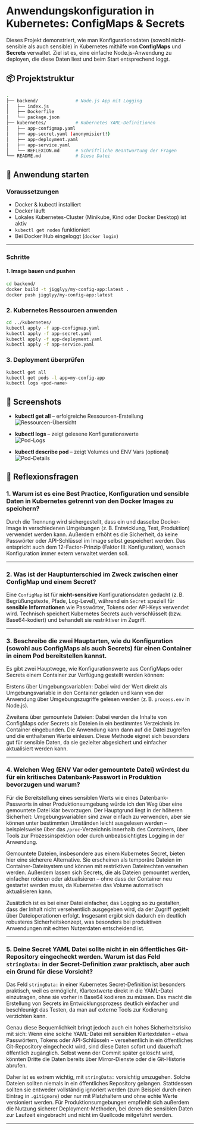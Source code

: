 # Anwendungskonfiguration in Kubernetes: ConfigMaps & Secrets

Dieses Projekt demonstriert, wie man Konfigurationsdaten (sowohl nicht-sensible als auch sensible) in Kubernetes mithilfe von **ConfigMaps** und **Secrets** verwaltet. Ziel ist es, eine einfache Node.js-Anwendung zu deployen, die diese Daten liest und beim Start entsprechend loggt.

## 📦 Projektstruktur

```bash
.
├── backend/              # Node.js App mit Logging
│   ├── index.js
│   ├── Dockerfile
│   └── package.json
├── kubernetes/           # Kubernetes YAML-Definitionen
│   ├── app-configmap.yaml
│   ├── app-secret.yaml (anonymisiert!)
│   ├── app-deployment.yaml
│   ├── app-service.yaml
│   └── REFLEXION.md      # Schriftliche Beantwortung der Fragen
└── README.md             # Diese Datei
```

## 🚀 Anwendung starten

### Voraussetzungen

- Docker & kubectl installiert  
- Docker läuft  
- Lokales Kubernetes-Cluster (Minikube, Kind oder Docker Desktop) ist aktiv  
- `kubectl get nodes` funktioniert  
- Bei Docker Hub eingeloggt (`docker login`)  

---

### Schritte

#### 1. Image bauen und pushen

```bash
cd backend/
docker build -t jigglyy/my-config-app:latest .
docker push jigglyy/my-config-app:latest
```
### 2. Kubernetes Ressourcen anwenden

```bash
cd ../kubernetes/
kubectl apply -f app-configmap.yaml
kubectl apply -f app-secret.yaml
kubectl apply -f app-deployment.yaml
kubectl apply -f app-service.yaml
```
### 3. Deployment überprüfen
```bash
kubectl get all
kubectl get pods -l app=my-config-app
kubectl logs <pod-name>
```
## 📸 Screenshots

- **kubectl get all** – erfolgreiche Ressourcen-Erstellung  
  ![Ressourcen-Übersicht](Screen1.png)

- **kubectl logs <pod-name>** – zeigt gelesene Konfigurationswerte  
  ![Pod-Logs](Screen2.png)

- **kubectl describe pod <pod-name>** – zeigt Volumes und ENV Vars (optional)  
  ![Pod-Details](Screen3.png)

## 🧠 Reflexionsfragen

### 1. Warum ist es eine Best Practice, Konfiguration und sensible Daten in Kubernetes getrennt von den Docker Images zu speichern?

Durch die Trennung wird sichergestellt, dass ein und dasselbe Docker-Image in verschiedenen Umgebungen (z. B. Entwicklung, Test, Produktion) verwendet werden kann. Außerdem erhöht es die Sicherheit, da keine Passwörter oder API-Schlüssel im Image selbst gespeichert werden. Das entspricht auch dem 12-Factor-Prinzip (Faktor III: Konfiguration), wonach Konfiguration immer extern verwaltet werden soll.

---

### 2. Was ist der Hauptunterschied im Zweck zwischen einer ConfigMap und einem Secret?

Eine `ConfigMap` ist für **nicht-sensitive** Konfigurationsdaten gedacht (z. B. Begrüßungstexte, Pfade, Log-Level), während ein `Secret` speziell für **sensible Informationen** wie Passwörter, Tokens oder API-Keys verwendet wird. Technisch speichert Kubernetes Secrets auch verschlüsselt (bzw. Base64-kodiert) und behandelt sie restriktiver im Zugriff.

---

### 3. Beschreibe die zwei Hauptarten, wie du Konfiguration (sowohl aus ConfigMaps als auch Secrets) für einen Container in einem Pod bereitstellen kannst.

Es gibt zwei Hauptwege, wie Konfigurationswerte aus ConfigMaps oder Secrets einem Container zur Verfügung gestellt werden können:

Erstens über Umgebungsvariablen: Dabei wird der Wert direkt als Umgebungsvariable in den Container geladen und kann von der Anwendung über Umgebungszugriffe gelesen werden (z. B. `process.env` in Node.js).

Zweitens über gemountete Dateien: Dabei werden die Inhalte von ConfigMaps oder Secrets als Dateien in ein bestimmtes Verzeichnis im Container eingebunden. Die Anwendung kann dann auf die Datei zugreifen und die enthaltenen Werte einlesen. Diese Methode eignet sich besonders gut für sensible Daten, da sie gezielter abgesichert und einfacher aktualisiert werden kann.

---

### 4. Welchen Weg (ENV Var oder gemountete Datei) würdest du für ein kritisches Datenbank-Passwort in Produktion bevorzugen und warum?

Für die Bereitstellung eines sensiblen Werts wie eines Datenbank-Passworts in einer Produktionsumgebung würde ich den Weg über eine gemountete Datei klar bevorzugen. Der Hauptgrund liegt in der höheren Sicherheit: Umgebungsvariablen sind zwar einfach zu verwenden, aber sie können unter bestimmten Umständen leicht ausgelesen werden – beispielsweise über das `/proc`-Verzeichnis innerhalb des Containers, über Tools zur Prozessinspektion oder durch unbeabsichtigtes Logging in der Anwendung.

Gemountete Dateien, insbesondere aus einem Kubernetes Secret, bieten hier eine sicherere Alternative. Sie erscheinen als temporäre Dateien im Container-Dateisystem und können mit restriktiven Dateirechten versehen werden. Außerdem lassen sich Secrets, die als Dateien gemountet werden, einfacher rotieren oder aktualisieren – ohne dass der Container neu gestartet werden muss, da Kubernetes das Volume automatisch aktualisieren kann.

Zusätzlich ist es bei einer Datei einfacher, das Logging so zu gestalten, dass der Inhalt nicht versehentlich ausgegeben wird, da der Zugriff gezielt über Dateioperationen erfolgt. Insgesamt ergibt sich dadurch ein deutlich robusteres Sicherheitskonzept, was besonders bei produktiven Anwendungen mit echten Nutzerdaten entscheidend ist.

---

### 5. Deine Secret YAML Datei sollte nicht in ein öffentliches Git-Repository eingecheckt werden. Warum ist das Feld `stringData:` in der Secret-Definition zwar praktisch, aber auch ein Grund für diese Vorsicht?

Das Feld `stringData:` in einer Kubernetes Secret-Definition ist besonders praktisch, weil es ermöglicht, Klartextwerte direkt in die YAML-Datei einzutragen, ohne sie vorher in Base64 kodieren zu müssen. Das macht die Erstellung von Secrets im Entwicklungsprozess deutlich einfacher und beschleunigt das Testen, da man auf externe Tools zur Kodierung verzichten kann.

Genau diese Bequemlichkeit bringt jedoch auch ein hohes Sicherheitsrisiko mit sich: Wenn eine solche YAML-Datei mit sensiblen Klartextdaten – etwa Passwörtern, Tokens oder API-Schlüsseln – versehentlich in ein öffentliches Git-Repository eingecheckt wird, sind diese Daten sofort und dauerhaft öffentlich zugänglich. Selbst wenn der Commit später gelöscht wird, könnten Dritte die Daten bereits über Mirror-Dienste oder die Git-Historie abrufen.

Daher ist es extrem wichtig, mit `stringData:` vorsichtig umzugehen. Solche Dateien sollten niemals in ein öffentliches Repository gelangen. Stattdessen sollten sie entweder vollständig ignoriert werden (zum Beispiel durch einen Eintrag in `.gitignore`) oder nur mit Platzhaltern und ohne echte Werte versioniert werden. Für Produktionsumgebungen empfiehlt sich außerdem die Nutzung sicherer Deployment-Methoden, bei denen die sensiblen Daten zur Laufzeit eingebracht und nicht im Quellcode mitgeführt werden.

---